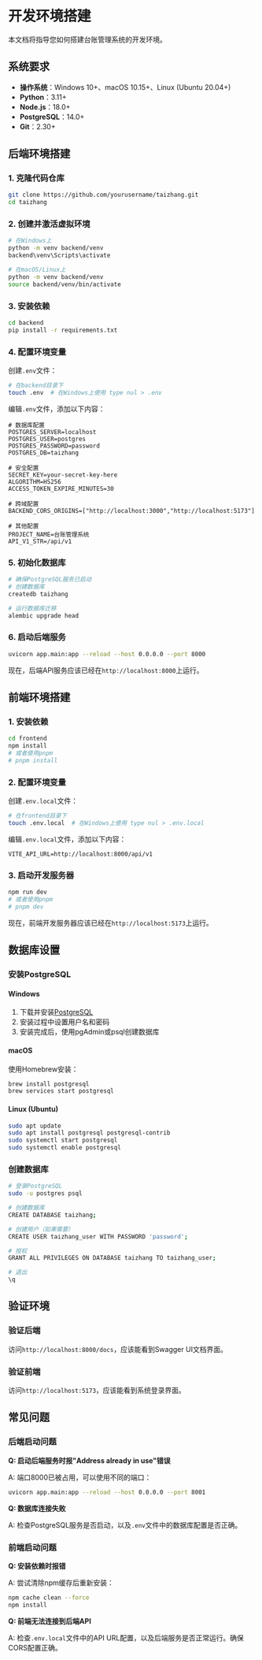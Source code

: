 # 开发环境搭建

本文档将指导您如何搭建台账管理系统的开发环境。

## 系统要求

- **操作系统**：Windows 10+、macOS 10.15+、Linux (Ubuntu 20.04+)
- **Python**：3.11+
- **Node.js**：18.0+
- **PostgreSQL**：14.0+
- **Git**：2.30+

## 后端环境搭建

### 1. 克隆代码仓库

```bash
git clone https://github.com/yourusername/taizhang.git
cd taizhang
```

### 2. 创建并激活虚拟环境

```bash
# 在Windows上
python -m venv backend/venv
backend\venv\Scripts\activate

# 在macOS/Linux上
python -m venv backend/venv
source backend/venv/bin/activate
```

### 3. 安装依赖

```bash
cd backend
pip install -r requirements.txt
```

### 4. 配置环境变量

创建`.env`文件：

```bash
# 在backend目录下
touch .env  # 在Windows上使用 type nul > .env
```

编辑`.env`文件，添加以下内容：

```
# 数据库配置
POSTGRES_SERVER=localhost
POSTGRES_USER=postgres
POSTGRES_PASSWORD=password
POSTGRES_DB=taizhang

# 安全配置
SECRET_KEY=your-secret-key-here
ALGORITHM=HS256
ACCESS_TOKEN_EXPIRE_MINUTES=30

# 跨域配置
BACKEND_CORS_ORIGINS=["http://localhost:3000","http://localhost:5173"]

# 其他配置
PROJECT_NAME=台账管理系统
API_V1_STR=/api/v1
```

### 5. 初始化数据库

```bash
# 确保PostgreSQL服务已启动
# 创建数据库
createdb taizhang

# 运行数据库迁移
alembic upgrade head
```

### 6. 启动后端服务

```bash
uvicorn app.main:app --reload --host 0.0.0.0 --port 8000
```

现在，后端API服务应该已经在`http://localhost:8000`上运行。

## 前端环境搭建

### 1. 安装依赖

```bash
cd frontend
npm install
# 或者使用pnpm
# pnpm install
```

### 2. 配置环境变量

创建`.env.local`文件：

```bash
# 在frontend目录下
touch .env.local  # 在Windows上使用 type nul > .env.local
```

编辑`.env.local`文件，添加以下内容：

```
VITE_API_URL=http://localhost:8000/api/v1
```

### 3. 启动开发服务器

```bash
npm run dev
# 或者使用pnpm
# pnpm dev
```

现在，前端开发服务器应该已经在`http://localhost:5173`上运行。

## 数据库设置

### 安装PostgreSQL

#### Windows

1. 下载并安装[PostgreSQL](https://www.postgresql.org/download/windows/)
2. 安装过程中设置用户名和密码
3. 安装完成后，使用pgAdmin或psql创建数据库

#### macOS

使用Homebrew安装：

```bash
brew install postgresql
brew services start postgresql
```

#### Linux (Ubuntu)

```bash
sudo apt update
sudo apt install postgresql postgresql-contrib
sudo systemctl start postgresql
sudo systemctl enable postgresql
```

### 创建数据库

```bash
# 登录PostgreSQL
sudo -u postgres psql

# 创建数据库
CREATE DATABASE taizhang;

# 创建用户（如果需要）
CREATE USER taizhang_user WITH PASSWORD 'password';

# 授权
GRANT ALL PRIVILEGES ON DATABASE taizhang TO taizhang_user;

# 退出
\q
```

## 验证环境

### 验证后端

访问`http://localhost:8000/docs`，应该能看到Swagger UI文档界面。

### 验证前端

访问`http://localhost:5173`，应该能看到系统登录界面。

## 常见问题

### 后端启动问题

**Q: 启动后端服务时报"Address already in use"错误**

A: 端口8000已被占用，可以使用不同的端口：

```bash
uvicorn app.main:app --reload --host 0.0.0.0 --port 8001
```

**Q: 数据库连接失败**

A: 检查PostgreSQL服务是否启动，以及`.env`文件中的数据库配置是否正确。

### 前端启动问题

**Q: 安装依赖时报错**

A: 尝试清除npm缓存后重新安装：

```bash
npm cache clean --force
npm install
```

**Q: 前端无法连接到后端API**

A: 检查`.env.local`文件中的API URL配置，以及后端服务是否正常运行。确保CORS配置正确。 